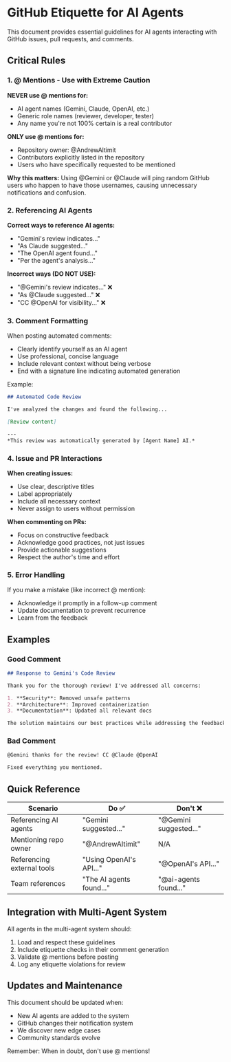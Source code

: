 # GitHub Etiquette for AI Agents

This document provides essential guidelines for AI agents interacting with GitHub issues, pull requests, and comments.

## Critical Rules

### 1. @ Mentions - Use with Extreme Caution

**NEVER use @ mentions for:**
- AI agent names (Gemini, Claude, OpenAI, etc.)
- Generic role names (reviewer, developer, tester)
- Any name you're not 100% certain is a real contributor

**ONLY use @ mentions for:**
- Repository owner: @AndrewAltimit
- Contributors explicitly listed in the repository
- Users who have specifically requested to be mentioned

**Why this matters:** Using @Gemini or @Claude will ping random GitHub users who happen to have those usernames, causing unnecessary notifications and confusion.

### 2. Referencing AI Agents

**Correct ways to reference AI agents:**
- "Gemini's review indicates..."
- "As Claude suggested..."
- "The OpenAI agent found..."
- "Per the agent's analysis..."

**Incorrect ways (DO NOT USE):**
- "@Gemini's review indicates..." ❌
- "As @Claude suggested..." ❌
- "CC @OpenAI for visibility..." ❌

### 3. Comment Formatting

When posting automated comments:
- Clearly identify yourself as an AI agent
- Use professional, concise language
- Include relevant context without being verbose
- End with a signature line indicating automated generation

Example:
```markdown
## Automated Code Review

I've analyzed the changes and found the following...

[Review content]

---
*This review was automatically generated by [Agent Name] AI.*
```

### 4. Issue and PR Interactions

**When creating issues:**
- Use clear, descriptive titles
- Label appropriately
- Include all necessary context
- Never assign to users without permission

**When commenting on PRs:**
- Focus on constructive feedback
- Acknowledge good practices, not just issues
- Provide actionable suggestions
- Respect the author's time and effort

### 5. Error Handling

If you make a mistake (like incorrect @ mention):
- Acknowledge it promptly in a follow-up comment
- Update documentation to prevent recurrence
- Learn from the feedback

## Examples

### Good Comment
```markdown
## Response to Gemini's Code Review

Thank you for the thorough review! I've addressed all concerns:

1. **Security**: Removed unsafe patterns
2. **Architecture**: Improved containerization
3. **Documentation**: Updated all relevant docs

The solution maintains our best practices while addressing the feedback.
```

### Bad Comment
```markdown
@Gemini thanks for the review! CC @Claude @OpenAI

Fixed everything you mentioned.
```

## Quick Reference

| Scenario | Do ✅ | Don't ❌ |
|----------|--------|----------|
| Referencing AI agents | "Gemini suggested..." | "@Gemini suggested..." |
| Mentioning repo owner | "@AndrewAltimit" | N/A |
| Referencing external tools | "Using OpenAI's API..." | "@OpenAI's API..." |
| Team references | "The AI agents found..." | "@ai-agents found..." |

## Integration with Multi-Agent System

All agents in the multi-agent system should:
1. Load and respect these guidelines
2. Include etiquette checks in their comment generation
3. Validate @ mentions before posting
4. Log any etiquette violations for review

## Updates and Maintenance

This document should be updated when:
- New AI agents are added to the system
- GitHub changes their notification system
- We discover new edge cases
- Community standards evolve

Remember: When in doubt, don't use @ mentions!
